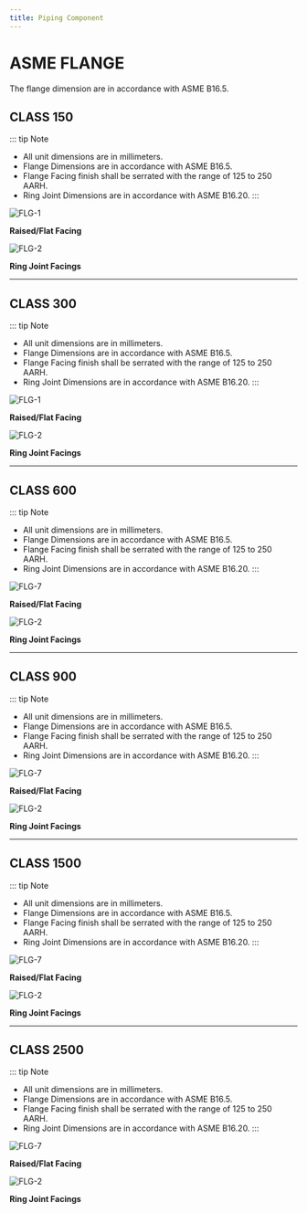 ```yaml
---
title: Piping Component
---
```


# ASME FLANGE

The flange dimension are in accordance with ASME B16.5.

## CLASS 150

::: tip Note
- All unit dimensions are in millimeters.
- Flange Dimensions are in accordance with ASME B16.5.
- Flange Facing finish shall be serrated with the range of 125 to 250 AARH.
- Ring Joint Dimensions are in accordance with ASME B16.20.
:::

![FLG-1](../.vitepress/images/flange-f2.png)

**Raised/Flat Facing**

<xlsx-reader TableName="FLG_RF_150" />

![FLG-2](../.vitepress/images/flange-rj.png)

**Ring Joint Facings**

<xlsx-reader TableName="FLG_RJ_150" />

<hr />

## CLASS 300

::: tip Note
- All unit dimensions are in millimeters.
- Flange Dimensions are in accordance with ASME B16.5.
- Flange Facing finish shall be serrated with the range of 125 to 250 AARH.
- Ring Joint Dimensions are in accordance with ASME B16.20.
:::

![FLG-1](../.vitepress/images/flange-f2.png)

**Raised/Flat Facing**

<xlsx-reader TableName="FLG_RF_300" />

![FLG-2](../.vitepress/images/flange-rj.png)

**Ring Joint Facings**

<xlsx-reader TableName="FLG_RJ_300" />

<hr />

## CLASS 600

::: tip Note
- All unit dimensions are in millimeters.
- Flange Dimensions are in accordance with ASME B16.5.
- Flange Facing finish shall be serrated with the range of 125 to 250 AARH.
- Ring Joint Dimensions are in accordance with ASME B16.20.
:::

![FLG-7](../.vitepress/images/flange-f7.png)

**Raised/Flat Facing**

<xlsx-reader TableName="FLG_RF_600" />

![FLG-2](../.vitepress/images/flange-rj.png)

**Ring Joint Facings**

<xlsx-reader TableName="FLG_RJ_600" />

<hr />

## CLASS 900

::: tip Note
- All unit dimensions are in millimeters.
- Flange Dimensions are in accordance with ASME B16.5.
- Flange Facing finish shall be serrated with the range of 125 to 250 AARH.
- Ring Joint Dimensions are in accordance with ASME B16.20.
:::

![FLG-7](../.vitepress/images/flange-f7.png)

**Raised/Flat Facing**

<xlsx-reader TableName="FLG_RF_900" />

![FLG-2](../.vitepress/images/flange-rj.png)

**Ring Joint Facings**

<xlsx-reader TableName="FLG_RJ_900" />

<hr />

## CLASS 1500

::: tip Note
- All unit dimensions are in millimeters.
- Flange Dimensions are in accordance with ASME B16.5.
- Flange Facing finish shall be serrated with the range of 125 to 250 AARH.
- Ring Joint Dimensions are in accordance with ASME B16.20.
:::

![FLG-7](../.vitepress/images/flange-f7.png)

**Raised/Flat Facing**

<xlsx-reader TableName="FLG_RF_1500" />

![FLG-2](../.vitepress/images/flange-rj.png)

**Ring Joint Facings**

<xlsx-reader TableName="FLG_RJ_1500" />

<hr />

## CLASS 2500

::: tip Note
- All unit dimensions are in millimeters.
- Flange Dimensions are in accordance with ASME B16.5.
- Flange Facing finish shall be serrated with the range of 125 to 250 AARH.
- Ring Joint Dimensions are in accordance with ASME B16.20.
:::

![FLG-7](../.vitepress/images/flange-f7.png)

**Raised/Flat Facing**

<xlsx-reader TableName="FLG_RF_2500" />

![FLG-2](../.vitepress/images/flange-rj.png)

**Ring Joint Facings**

<xlsx-reader TableName="FLG_RJ_2500" />

